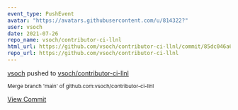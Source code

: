 ```yaml
---
event_type: PushEvent
avatar: "https://avatars.githubusercontent.com/u/814322?"
user: vsoch
date: 2021-07-26
repo_name: vsoch/contributor-ci-llnl
html_url: https://github.com/vsoch/contributor-ci-llnl/commit/85dc046a6854fceb77e4241a57536369c40adfd5
repo_url: https://github.com/vsoch/contributor-ci-llnl
---
```


<a href='https://github.com/vsoch' target='_blank'>vsoch</a> pushed to <a href='https://github.com/vsoch/contributor-ci-llnl' target='_blank'>vsoch/contributor-ci-llnl</a>

<small>Merge branch 'main' of github.com:vsoch/contributor-ci-llnl</small>

<a href='https://github.com/vsoch/contributor-ci-llnl/commit/85dc046a6854fceb77e4241a57536369c40adfd5' target='_blank'>View Commit</a>
